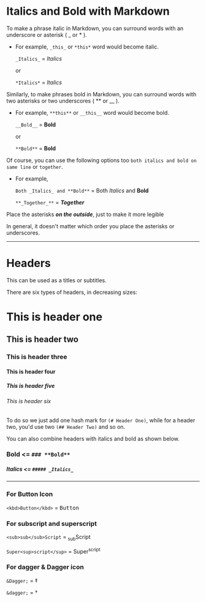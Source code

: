 # Italics and Bold with Markdown

To make a phrase italic in Markdown, you can surround words with an underscore or asterisk ( _ or * ).

* For example, `_this_` or `*this*` word would become italic.

  `_Italics_` = _Italics_

  or

  `*Italics*` = *Italics*

Similarly, to make phrases bold in Markdown, you can surround words with two asterisks or two underscores ( ** or __ ).
* For example, `**this**` or `__this__` word would become bold.

  `__Bold__` = __Bold__

  or

  `**Bold**` = **Bold**

Of course, you can use the following options too `both italics and bold on same line` or `together`.
* For example,

  `Both _Italics_ and **Bold**` = Both _Italics_ and **Bold**

  `**_Together_**` = **_Together_**

Place the asterisks **_on the outside_**, just to make it more legible

In general, it doesn't matter which order you place the asterisks or underscores.

---

# Headers

This can be used as a titles or subtitles.

There are six types of headers, in decreasing sizes:

# This is header one
## This is header two
### This is header three
#### This is header four
##### This is header five
###### This is header six

To do so we just add one hash mark for `(# Header One)`, while for a header two, you'd use two `(## Header Two)` and so on.

You can also combine headers with italics and bold as shown below.

### **Bold** <= `### **Bold**`

##### _Italics_ <= `##### _Italics_`

---

### For Button Icon

  `<kbd>Button</kbd>` = <kbd>Button</kbd>

### For subscript and superscript

`<sub>sub</sub>Script` = <sub>sub</sub>Script

`Super<sup>script</sup>` = Super<sup>script</sup>

### For dagger & Dagger icon

`&Dagger;` = &Dagger;

`&dagger;` = &dagger;

